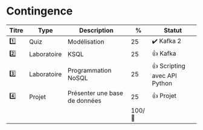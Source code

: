 # Contingence


| Titre   | Type         | Description                                         | % | Statut           |
|---------|--------------|-----------------------------------------------------|---|------------------|
| :one:   | Quiz         | Modélisation                                        | 25|:heavy_check_mark: Kafka        2
| :two:   | Laboratoire  | KSQL                                                | 25|:+1: Kafka        |
| :three:  | Laboratoire  | Programmation NoSQL                                 | 25|:+1: Scripting avec API Python |
| :four:  | Projet       | Présenter une base de données                       | 25|:+1: Projet |
|    |         |                         | 100/:100:| |
